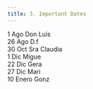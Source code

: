 ```yaml
---
title: 3. Important Dates
---
```


1 Ago Don Luis <br>
26 Ago D.f <br>
30 Oct Sra Claudia <br>
1 Dic Migue <br>
22 Dic Gera <br>
27 Dic Mari <br>
10 Enero Gonz <br>